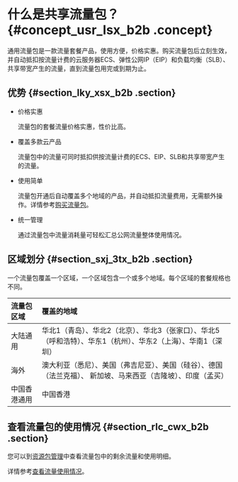 # 什么是共享流量包？ {#concept_usr_lsx_b2b .concept}

通用流量包是一款流量套餐产品，使用方便，价格实惠。购买流量包后立刻生效，并自动抵扣按流量计费的云服务器ECS、弹性公网IP（EIP）和负载均衡（SLB）、共享带宽产生的流量，直到流量包用完或到期为止。

## 优势 {#section_lky_xsx_b2b .section}

-   价格实惠

    流量包的套餐流量价格实惠，性价比高。

-   覆盖多款云产品

    流量包中的流量可同时抵扣供按流量计费的ECS、EIP、SLB和共享带宽产生的流量。

-   使用简单

    流量包开通后自动覆盖多个地域的产品，并自动抵扣流量费用，无需额外操作。详情参考[购买流量包](../../../../intl.zh-CN/用户指南/购买流量包.md#)。

-   统一管理

    通过流量包中流量消耗量可轻松汇总公网流量整体使用情况。


## 区域划分 {#section_sxj_3tx_b2b .section}

一个流量包覆盖一个区域，一个区域包含一个或多个地域。每个区域的套餐规格也不同。

|流量包区域|覆盖的地域|
|:----|:----|
|大陆通用|华北1（青岛）、华北2（北京）、华北3（张家口）、华北5（呼和浩特）、华东1（杭州）、华东2（上海）、华南1（深圳）|
|海外|澳大利亚（悉尼）、美国（弗吉尼亚）、美国（硅谷）、德国（法兰克福）、 新加坡、马来西亚（吉隆坡）、印度（孟买）|
|中国香港通用|中国香港|

## 查看流量包的使用情况 {#section_rlc_cwx_b2b .section}

您可以到[资源包管理](https://expense.console.aliyun.com/?#/flow/list/)中查看流量包中的剩余流量和使用明细。

详情参考[查看流量使用情况](../../../../intl.zh-CN/用户指南/查看流量使用情况.md#)。

